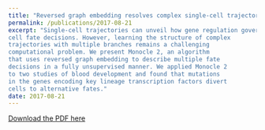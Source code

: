 ```yaml
---
title: "Reversed graph embedding resolves complex single-cell trajectories"
permalink: /publications/2017-08-21
excerpt: "Single-cell trajectories can unveil how gene regulation governs 
cell fate decisions. However, learning the structure of complex 
trajectories with multiple branches remains a challenging 
computational problem. We present Monocle 2, an algorithm 
that uses reversed graph embedding to describe multiple fate 
decisions in a fully unsupervised manner. We applied Monocle 2 
to two studies of blood development and found that mutations 
in the genes encoding key lineage transcription factors divert 
cells to alternative fates."
date: 2017-08-21
---
```


[Download the PDF here](https://github.com/jamestang23/jamestang23.github.io/blob/master/12.pdf)


